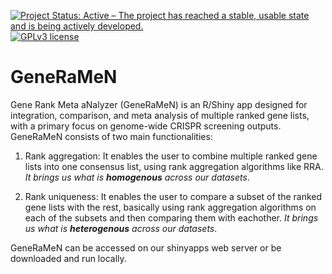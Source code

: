 [![Project Status: Active – The project has reached a stable, usable state and is being actively developed.](https://www.repostatus.org/badges/latest/active.svg)](https://www.repostatus.org/#active)
[![GPLv3 license](https://img.shields.io/badge/License-GPLv3-blue.svg)](http://perso.crans.org/besson/LICENSE.html)

# GeneRaMeN
Gene Rank Meta aNalyzer (GeneRaMeN) is an R/Shiny app designed for integration, comparison, and meta analysis of multiple ranked gene lists, with a primary focus on genome-wide CRISPR screening outputs. GeneRaMeN consists of two main functionalities: 

1. Rank aggregation: It enables the user to combine multiple ranked gene lists into one consensus list, using rank aggregation algorithms like RRA. *It brings us what is **homogenous** across our datasets*.

2. Rank uniqueness: It enables the user to compare a subset of the ranked gene lists with the rest, basically using rank aggregation algorithms on each of the subsets and then comparing them with eachother. *It brings us what is **heterogenous** across our datasets*.

GeneRaMeN can be accessed on our shinyapps web server <link> or be downloaded and run locally.
